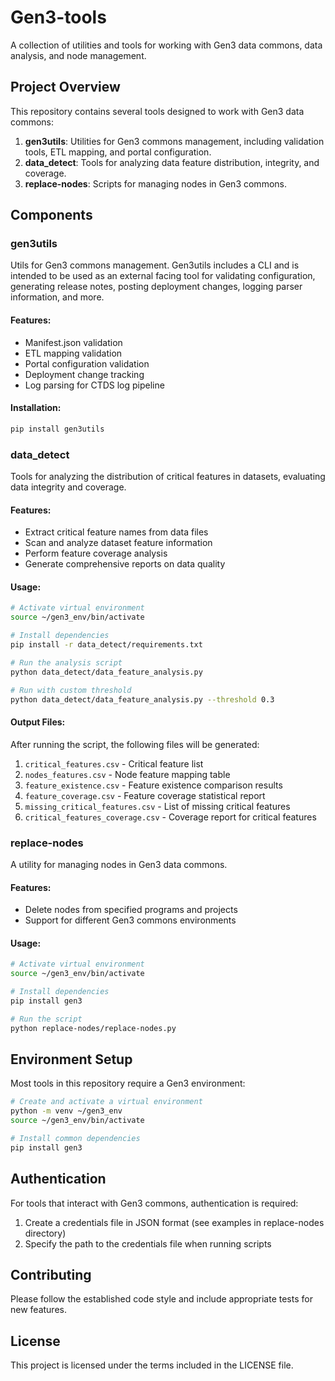 # Gen3-tools

A collection of utilities and tools for working with Gen3 data commons, data analysis, and node management.

## Project Overview

This repository contains several tools designed to work with Gen3 data commons:

1. **gen3utils**: Utilities for Gen3 commons management, including validation tools, ETL mapping, and portal configuration.
2. **data_detect**: Tools for analyzing data feature distribution, integrity, and coverage.
3. **replace-nodes**: Scripts for managing nodes in Gen3 commons.

## Components

### gen3utils

Utils for Gen3 commons management. Gen3utils includes a CLI and is intended to be used as an external facing tool for validating configuration, generating release notes, posting deployment changes, logging parser information, and more.

#### Features:
- Manifest.json validation
- ETL mapping validation
- Portal configuration validation
- Deployment change tracking
- Log parsing for CTDS log pipeline

#### Installation:
```bash
pip install gen3utils
```

### data_detect

Tools for analyzing the distribution of critical features in datasets, evaluating data integrity and coverage.

#### Features:
- Extract critical feature names from data files
- Scan and analyze dataset feature information
- Perform feature coverage analysis
- Generate comprehensive reports on data quality

#### Usage:
```bash
# Activate virtual environment
source ~/gen3_env/bin/activate

# Install dependencies
pip install -r data_detect/requirements.txt

# Run the analysis script
python data_detect/data_feature_analysis.py

# Run with custom threshold
python data_detect/data_feature_analysis.py --threshold 0.3
```

#### Output Files:
After running the script, the following files will be generated:
1. `critical_features.csv` - Critical feature list
2. `nodes_features.csv` - Node feature mapping table
3. `feature_existence.csv` - Feature existence comparison results
4. `feature_coverage.csv` - Feature coverage statistical report
5. `missing_critical_features.csv` - List of missing critical features
6. `critical_features_coverage.csv` - Coverage report for critical features

### replace-nodes

A utility for managing nodes in Gen3 data commons.

#### Features:
- Delete nodes from specified programs and projects
- Support for different Gen3 commons environments

#### Usage:
```bash
# Activate virtual environment
source ~/gen3_env/bin/activate

# Install dependencies
pip install gen3

# Run the script
python replace-nodes/replace-nodes.py
```

## Environment Setup

Most tools in this repository require a Gen3 environment:

```bash
# Create and activate a virtual environment
python -m venv ~/gen3_env
source ~/gen3_env/bin/activate

# Install common dependencies
pip install gen3
```

## Authentication

For tools that interact with Gen3 commons, authentication is required:

1. Create a credentials file in JSON format (see examples in replace-nodes directory)
2. Specify the path to the credentials file when running scripts

## Contributing

Please follow the established code style and include appropriate tests for new features.

## License

This project is licensed under the terms included in the LICENSE file. 